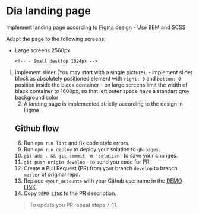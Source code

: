 # Dia landing page

Implement landing page according to [Figma design](<https://www.figma.com/file/7qwsWggv9BAxMi2VPhBuPr/Air-(formerly-Dia)?node-id=9138%3A35>) - Use BEM and SCSS

Adapt the page to the following screens:

- Large screens 2560px
  <!-- - The design 1600px -->
    <!-- - Desktop 1280px -->
      <!-- - Small desktop 1024px -->
    <!-- - Tablet 640px -->
    <!-- - Mobile (> 320px) -->

<!-- 1. Implement the header with `nav`. -->
<!-- 1. Implement `Strategic agency` block. -->

1. Implement slider (You may start with a single picture). - implement slider block as absolutely positioned element with `right: 0` and `bottom: 0` position inside the black container - on large screens limit the width of black container to 1600px, so that left outer space have a standart grey background color
   <!-- 3. Implement `Who we are` block. -->
   <!-- 4. Implement `Our expertise` block with the card reused 3 times. -->
      <!-- 2. Implement `Process` block with 4 process cards.
         - use `trasnlateY(-50%)` to move cards up -->
   <!-- 2. Implement `Testimonials` block. -->
      <!-- - each card should have a fixed width and on the small screens the whole block should switch to column layout -->
      <!-- 3. Implement `Vision, Passion, Results` block.
      - use https://github.com/mate-academy/layout_dia/blob/master/src/images/Shapes.png as background picture -->
      <!--   5. Implement `Send us  a message` block.
2. Implement `Contact us` block.
3. Implement the footer. -->

## Checklist for preparing a portfolio project for HR review

<!-- 1. Don’t forget to add the title “Air” for the whole web page -->

2.  A landing page is implemented strictly according to the design in Figma
    <!-- 3. Links in the header and footer menus should lead to the corresponding blocks of the landing page -->
    <!-- 3. The speed of animations is the same throughout the landing page (for example, increasing when hovering or moving blocks when scrolling) -->
    <!-- 4. Placeholders in the forms suggest what to enter, and if there is a validation of the form, then it is clear in what format to enter the phone number -->
    <!-- 5. Make sure everything looks neat on mobile and without horizontal scrolling -->
    <!-- 6. Add favicon -->
    <!-- 5. Add a smooth scroll for the whole page -->
    <!-- 5. When you try to send the form there is no 405 error and the form is automatically cleared after submit and is scrolled to the top of the page or the page is reloaded
                 6. The form shouldn’t submit empty
                 6. The "Learn more" button should lead to the closest block (Our expertise)
              6. The "Hire Us" button in the header menu should lead to the contact form -->
    <!-- 3.  In the PROCESS section add a hover effect to cards (for example, let them increase in size a little) -->

<!-- 4.  Inside the cards in PROCESS sections, make a link out of the "Learn More" text, so that it hovers simultaneously with the arrow button on the left -->

 <!-- 8. In the Vision, Passion, Results section, the “Apply” button also should lead to the contact form -->

<!-- 5.  In the Testimonials and Our expertise section add hover effects for each review
6.  After clicking the menu buttons, the landing page will scroll exactly to the beginning of the desired block (exactly where its section begins)
7.  The arrows at the bottom of the first block should not respond slowly to pressing (this is possible if the pictures are too large)
 9. When a user clicks on Address Google Maps is opened in a new tab
9. The user must have the opportunity to conveniently write 2-3 lines of text in the message field

8.  OPTIONAL: After everything is done, you can implement the slider on the hero page (you can find images for it on Unsplash) -->

## Github flow

<!-- 1. **Fork** the repo. -->
<!-- 2. **Clone** the forked one. (The project link should have your name but not `mate-academy`) -->
<!-- 3. Run `npm install` (or just `npm i`). -->
<!-- 4. Run `npm start`. -->
<!-- 5. Open one more terminal window for the next steps. -->

<!-- 6. `git checkout -b develop` - to create new branch and switch on it. -->
<!-- 7. Write you code in `src` folder. -->

8. Run `npm run lint` and fix code style errors.
9. Run `npm run deploy` to deploy your solution to `gh-pages`.
10. `git add . && git commit -m 'solution'` to save your changes.
11. `git push origin develop` - to send you code for PR.
12. Create a Pull Request (PR) from your branch `develop` to branch `master` of original repo.
13. Replace `<your_account>` with your Github username in the
    [DEMO LINK](https://<your_account>.github.io/layout_dia/).
14. Copy `DEMO LINK` to the PR description.

> To update you PR repeat steps 7-11.
